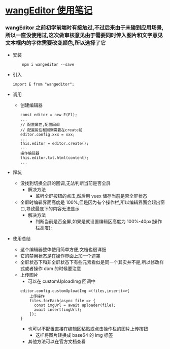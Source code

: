 # [wangEditor 使用笔记](http://www.wangeditor.com/doc/pages/01-开始使用/01-基本使用.html)

### wangEditor 之前初学前端时有接触过,不过后来由于未碰到应用场景,所以一直没使用过,这次做审核意见由于需要同时传入图片和文字意见文本框内的字体需要改变颜色,所以选择了它

- 安装

  ```
      npm i wangeditor --save
  ```

- 引入

  ```
  import E from "wangeditor";
  ```

- 调用

  - 创建编辑器

    ```
    const editor = new E(El);
    ...
    // 配置属性,配置回调
    // 配置属性和回调需要在create前
    editor.config.xxx = xxx;
    ...
    this.editor = editor.create();
    ...
    操作编辑器
    this.editor.txt.html(content);
    ...
    ```

- 踩坑

  - 没找到切换全屏的回调,无法判断当前是否全屏
    - 解决方法
      - 监听全屏按钮的点击,然后用 vuex 储存当前是否全屏状态
  - 全屏时编辑界面高度是 100%,但是因为有个操作栏,所以编辑界面会超出窗口,导致最底下的内容无法显示
    - 解决方法
      - 判断当前是否全屏,如果是就设置编辑区高度为 100%-40px(操作栏高度);

- 使用总结
  - 这个编辑器整体使用简单方便,文档也很详细
  - 它的禁用状态是在操作界面上加一个遮罩
  - 全屏状态下和非全屏状态下有些元素看似是同一个其实并不是,所以修改样式或者操作 dom 的时候要注意
  - 上传图片
    - 可以在 customUploadImg 回调中
    ```
    editor.config.customUploadImg =(files,insert)=>{
        上传操作
        files.forEach(async file => {
          const imgUrl = await uploader(file);
          await insert(imgUrl);
        });
    }
    ```
    - 也可以不配置直接在编辑区粘贴或点击操作栏的图片上传按钮
      - 这样将图片转换成 base64 的 img 标签
    - 其他方法可以在官方文档查看
